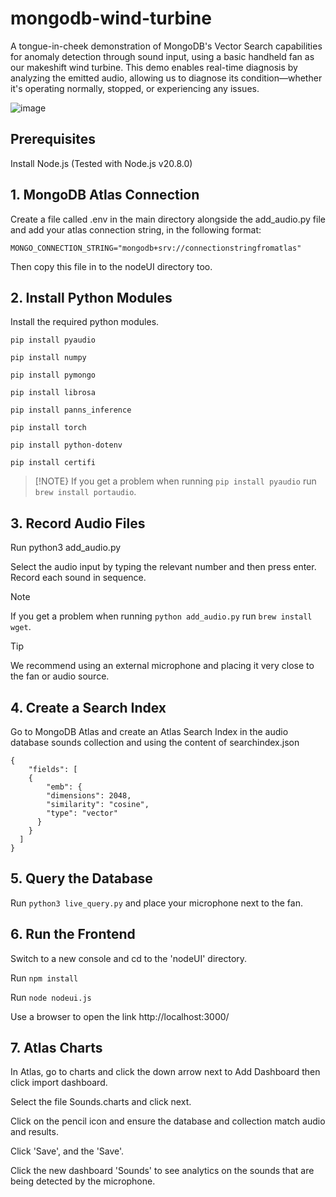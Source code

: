 # mongodb-wind-turbine

A tongue-in-cheek demonstration of MongoDB's Vector Search capabilities for anomaly detection through sound input, using a basic handheld fan as our makeshift wind turbine. This demo enables real-time diagnosis by analyzing the emitted audio, allowing us to diagnose its condition—whether it's operating normally, stopped, or experiencing any issues.

![image](https://github.com/user-attachments/assets/9cf424df-d513-4ee3-a417-31c3dccc0ce3)
    
## Prerequisites
Install Node.js (Tested with Node.js v20.8.0)
    
## 1. MongoDB Atlas Connection
Create a file called .env in the main directory alongside the add_audio.py file and add your atlas connection string, in the following format:
```
MONGO_CONNECTION_STRING="mongodb+srv://connectionstringfromatlas"
```
Then copy this file in to the nodeUI directory too.

## 2. Install Python Modules
Install the required python modules.
```
pip install pyaudio
```
```
pip install numpy
```
```
pip install pymongo
```
```
pip install librosa
```
```
pip install panns_inference
```
```
pip install torch
```
```
pip install python-dotenv
```
```
pip install certifi
```
> [!NOTE}
> If you get a problem when running ```pip install pyaudio``` run ```brew install portaudio```.

## 3. Record Audio Files
Run python3 add_audio.py

Select the audio input by typing the relevant number and then press enter. Record each sound in sequence.

> [!NOTE]
> If you get a problem when running ```python add_audio.py``` run ```brew install wget```.

> [!TIP]
> We recommend using an external microphone and placing it very close to the fan or audio source.

## 4. Create a Search Index
Go to MongoDB Atlas and create an Atlas Search Index in the audio database sounds collection and using the content of searchindex.json
```
{
    "fields": [
    {
        "emb": {
        "dimensions": 2048,
        "similarity": "cosine",
        "type": "vector"
      }
    }
  ]
}
``` 
## 5. Query the Database
Run ```python3 live_query.py``` and place your microphone next to the fan.

## 6. Run the Frontend
Switch to a new console and cd to the 'nodeUI' directory.

Run ```npm install```

Run ```node nodeui.js```

Use a browser to open the link http://localhost:3000/

## 7. Atlas Charts
In Atlas, go to charts and click the down arrow next to Add Dashboard then click import dashboard.

Select the file Sounds.charts and click next.

Click on the pencil icon and ensure the database and collection match audio and results.

Click 'Save', and the 'Save'.

Click the new dashboard 'Sounds' to see analytics on the sounds that are being detected by the microphone.
